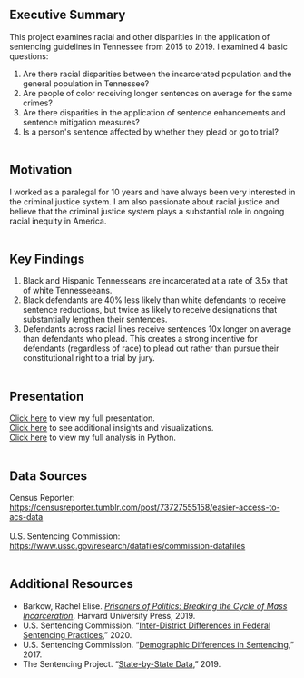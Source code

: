 ## Executive Summary
This project examines racial and other disparities in the application of sentencing guidelines in Tennessee from 2015 to 2019. I examined 4 basic questions:
1. Are there racial disparities between the incarcerated population and the general population in Tennessee?
2. Are people of color receiving longer sentences on average for the same crimes?
3. Are there disparities in the application of sentence enhancements and sentence mitigation measures?
4. Is a person's sentence affected by whether they plead or go to trial?
<br><br>
## Motivation
I worked as a paralegal for 10 years and have always been very interested in the criminal justice system. I am also passionate about racial justice and believe that the criminal justice system plays a substantial role in ongoing racial inequity in America. 
<br><br>
## Key Findings
1. Black and Hispanic Tennesseans are incarcerated at a rate of 3.5x that of white Tennesseeans.
2. Black defendants are 40% less likely than white defendants to receive sentence reductions, but twice as likely to receive designations that substantially lengthen their sentences.
3. Defendants across racial lines receive sentences 10x longer on average than defendants who plead. This creates a strong incentive for defendants (regardless of race) to plead out rather than pursue their constitutional right to a trial by jury.
<br><br>
## Presentation
<a href = "https://github.com/jenwhitson/sentencing_project/blob/main/Presentation_as_PDF.pdf" target="_blank" rel="noopener noreferrer">Click here</a> to view my full presentation.<br>
<a href = "https://github.com/jenwhitson/sentencing_project/blob/main/Presentation_Additional_Slides_as_PDF.pdf" target="_blank" rel="noopener noreferrer">Click here</a> to see additional insights and visualizations.<br>
<a href = "https://github.com/jenwhitson/sentencing_project/blob/main/notebooks/individual_offender_eda.ipynb" target="_blank" rel="noopener noreferrer">Click here</a> to view my full analysis in Python.
<br><br>
## Data Sources
Census Reporter:
https://censusreporter.tumblr.com/post/73727555158/easier-access-to-acs-data
<br><br>
U.S. Sentencing Commission:
https://www.ussc.gov/research/datafiles/commission-datafiles 
<br><br>
## Additional Resources
- Barkow, Rachel Elise. <a href = "https://smile.amazon.com/gp/product/0674248325/ref=ppx_yo_dt_b_asin_title_o09_s00?ie=UTF8&psc=1" target="_blank" rel="noopener noreferrer"><i>Prisoners of Politics: Breaking the Cycle of Mass Incarceration</i></a>. Harvard University Press, 2019.
- U.S. Sentencing Commission. “<a href = "https://www.ussc.gov/research/research-reports/inter-district-differences-federal-sentencing-practices" target="_blank" rel="noopener noreferrer">Inter-District Differences in Federal Sentencing Practices</a>,” 2020.
- U.S. Sentencing Commission. “<a href = "https://www.ussc.gov/research/research-reports/demographic-differences-sentencing" target="_blank" rel="noopener noreferrer">Demographic Differences in Sentencing</a>,” 2017.
- The Sentencing Project. “<a href = "https://www.sentencingproject.org/the-facts/#detail?state1Option=Tennessee&state2Option=Federal" target="_blank" rel="noopener noreferrer">State-by-State Data</a>,” 2019.
